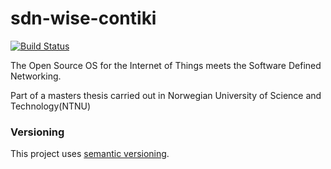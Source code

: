 # sdn-wise-contiki
[![Build Status](https://travis-ci.org/sdnwiselab/sdn-wise-contiki.svg?branch=master)](https://travis-ci.org/sdnwiselab/sdn-wise-contiki)

The Open Source OS for the Internet of Things meets the Software Defined Networking.

Part of a masters thesis carried out in Norwegian University of Science and Technology(NTNU)

### Versioning

This project uses [semantic versioning](http://semver.org).
